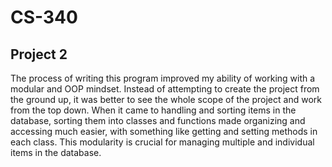 # CS-340

## Project 2

The process of writing this program improved my ability of working with a modular and OOP mindset. Instead of attempting to create the project from the ground up, it was better to see the whole scope of the project and work from the top down. When it came to handling and sorting items in the database, sorting them into classes and functions made organizing and accessing much easier, with something like getting and setting methods in each class. This modularity is crucial for managing multiple and individual items in the database.
